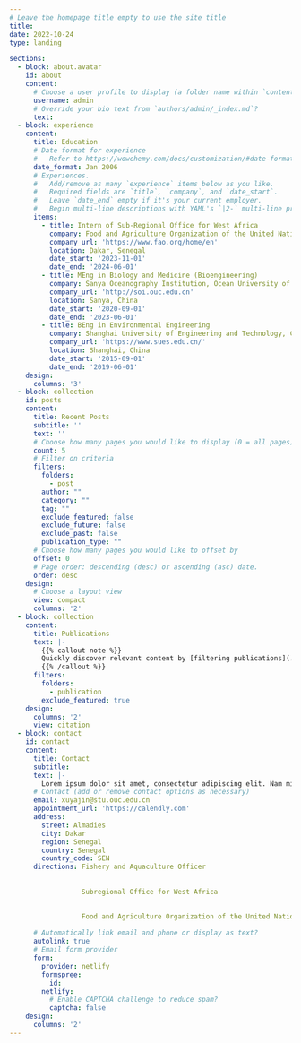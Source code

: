 ```yaml
---
# Leave the homepage title empty to use the site title
title:
date: 2022-10-24
type: landing

sections:
  - block: about.avatar
    id: about
    content:
      # Choose a user profile to display (a folder name within `content/authors/`)
      username: admin
      # Override your bio text from `authors/admin/_index.md`?
      text:
  - block: experience
    content:
      title: Education
      # Date format for experience
      #   Refer to https://wowchemy.com/docs/customization/#date-format
      date_format: Jan 2006
      # Experiences.
      #   Add/remove as many `experience` items below as you like.
      #   Required fields are `title`, `company`, and `date_start`.
      #   Leave `date_end` empty if it's your current employer.
      #   Begin multi-line descriptions with YAML's `|2-` multi-line prefix.
      items:
        - title: Intern of Sub-Regional Office for West Africa
          company: Food and Agriculture Organization of the United Nations
          company_url: 'https://www.fao.org/home/en'
          location: Dakar, Senegal
          date_start: '2023-11-01'
          date_end: '2024-06-01'
        - title: MEng in Biology and Medicine (Bioengineering)
          company: Sanya Oceanography Institution, Ocean University of China
          company_url: 'http://soi.ouc.edu.cn'
          location: Sanya, China
          date_start: '2020-09-01'
          date_end: '2023-06-01'
        - title: BEng in Environmental Engineering
          company: Shanghai University of Engineering and Technology, College of Chemistry and Chemical Engineering
          company_url: 'https://www.sues.edu.cn/'
          location: Shanghai, China
          date_start: '2015-09-01'
          date_end: '2019-06-01'
    design:
      columns: '3'
  - block: collection
    id: posts
    content:
      title: Recent Posts
      subtitle: ''
      text: ''
      # Choose how many pages you would like to display (0 = all pages)
      count: 5
      # Filter on criteria
      filters:
        folders:
          - post
        author: ""
        category: ""
        tag: ""
        exclude_featured: false
        exclude_future: false
        exclude_past: false
        publication_type: ""
      # Choose how many pages you would like to offset by
      offset: 0
      # Page order: descending (desc) or ascending (asc) date.
      order: desc
    design:
      # Choose a layout view
      view: compact
      columns: '2'
  - block: collection
    content:
      title: Publications
      text: |-
        {{% callout note %}}
        Quickly discover relevant content by [filtering publications](./publication/).
        {{% /callout %}}
      filters:
        folders:
          - publication
        exclude_featured: true
    design:
      columns: '2'
      view: citation
  - block: contact
    id: contact
    content:
      title: Contact
      subtitle:
      text: |-
        Lorem ipsum dolor sit amet, consectetur adipiscing elit. Nam mi diam, venenatis ut magna et, vehicula efficitur enim.
      # Contact (add or remove contact options as necessary)
      email: xuyajin@stu.ouc.edu.cn
      appointment_url: 'https://calendly.com'
      address:
        street: Almadies
        city: Dakar
        region: Senegal
        country: Senegal
        country_code: SEN
      directions: Fishery and Aquaculture Officer
    
    
                  Subregional Office for West Africa
    

                  Food and Agriculture Organization of the United Nations (FAO)
    
      # Automatically link email and phone or display as text?
      autolink: true
      # Email form provider
      form:
        provider: netlify
        formspree:
          id:
        netlify:
          # Enable CAPTCHA challenge to reduce spam?
          captcha: false
    design:
      columns: '2'
---
```

